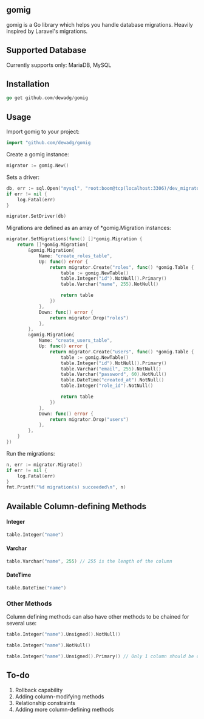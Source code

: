 ## gomig

gomig is a Go library which helps you handle database migrations. Heavily inspired by Laravel's migrations.

## Supported Database
Currently supports only: MariaDB, MySQL

## Installation
```go
go get github.com/dewadg/gomig
```

## Usage
Import gomig to your project:
```go
import "github.com/dewadg/gomig
```

Create a gomig instance:
```go
migrator := gomig.New()
```

Sets a driver:
```go
db, err := sql.Open("mysql", "root:boom@tcp(localhost:3306)/dev_migrator")
if err != nil {
    log.Fatal(err)
}

migrator.SetDriver(db)
```

Migrations are defined as an array of *gomig.Migration instances:
```go
migrator.SetMigrations(func() []*gomig.Migration {
    return []*gomig.Migration{
        &gomig.Migration{
            Name: "create_roles_table",
            Up: func() error {
                return migrator.Create("roles", func() *gomig.Table {
                    table := gomig.NewTable()
                    table.Integer("id").NotNull().Primary()
                    table.Varchar("name", 255).NotNull()

                    return table
                })
            },
            Down: func() error {
                return migrator.Drop("roles")
            },
        },
        &gomig.Migration{
            Name: "create_users_table",
            Up: func() error {
                return migrator.Create("users", func() *gomig.Table {
                    table := gomig.NewTable()
                    table.Integer("id").NotNull().Primary()
                    table.Varchar("email", 255).NotNull()
                    table.Varchar("password", 60).NotNull()
                    table.DateTime("created_at").NotNull()
                    table.Integer("role_id").NotNull()

                    return table
                })
            },
            Down: func() error {
                return migrator.Drop("users")
            },
        },
    }
})
```

Run the migrations:
```go
n, err := migrator.Migrate()
if err != nil {
    log.Fatal(err)
}
fmt.Printf("%d migration(s) succeeded\n", n)
```

## Available Column-defining Methods

#### Integer
```go
table.Integer("name")
```

#### Varchar
```go
table.Varchar("name", 255) // 255 is the length of the column
```

#### DateTime
```go
table.DateTime("name")
```

### Other Methods
Column defining methods can also have other methods to be chained for several use:
```go
table.Integer("name").Unsigned().NotNull()
```

```go
table.Integer("name").NotNull()
```

```go
table.Integer("name").Unsigned().Primary() // Only 1 column should be defined as Primary Key
```

## To-do

1. Rollback capability
2. Adding column-modifying methods
3. Relationship constraints 
4. Adding more column-defining methods
